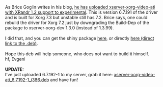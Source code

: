 <html><body><p>As Brice Goglin writes in his blog, <a href="http://bgoglin.livejournal.com/11518.html" target="_blank">he has uploaded xserver-xorg-video-ati with XRandr 1.2 support to experimental</a>. This is version 6.7.191 of the driver and is built for Xorg 7.3 but unstable still has 7.2. Brice says, one could rebuild the driver for Xorg 7.2 just by downgrading the Build-Dep of the package to xserver-xorg-dev 1.3.0 (instead of 1.3.99).<br>
<br>
I did that, and you can get the shiny package <a href="http://debian.die-welt.net/pool/main/xorg/" target="_blank">here</a>, or directly <a href="http://debian.die-welt.net/pool/main/xorg/xserver-xorg-video-ati_6.7.191-1_i386.deb" target="_blank">here (direct link to the .deb)</a>.<br>
<br>
Hope this deb will help someone, who does not want to build it himself.<br>
hf, Evgeni<br>
<br>
<strong>UPDATE:</strong><br>
I've just uploaded 6.7.192-1 to my server, grab it here: <a href="http://debian.die-welt.net/pool/main/xorg/xserver-xorg-video-ati_6.7.192-1_i386.deb" target="_blank">xserver-xorg-video-ati_6.7.192-1_i386.deb</a> and have fun!</p></body></html>